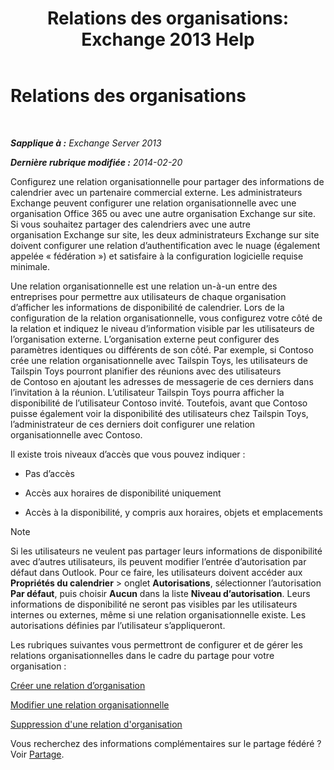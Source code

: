 ﻿---
title: 'Relations des organisations: Exchange 2013 Help'
TOCTitle: Relations des organisations
ms:assetid: 4c48db61-3370-462b-a3f8-2a6311c6e4ee
ms:mtpsurl: https://technet.microsoft.com/fr-fr/library/JJ657445(v=EXCHG.150)
ms:contentKeyID: 50478133
ms.date: 04/24/2018
mtps_version: v=EXCHG.150
ms.translationtype: HT
---

# Relations des organisations

 

_**Sapplique à :** Exchange Server 2013_

_**Dernière rubrique modifiée :** 2014-02-20_

Configurez une relation organisationnelle pour partager des informations de calendrier avec un partenaire commercial externe. Les administrateurs Exchange peuvent configurer une relation organisationnelle avec une organisation Office 365 ou avec une autre organisation Exchange sur site. Si vous souhaitez partager des calendriers avec une autre organisation Exchange sur site, les deux administrateurs Exchange sur site doivent configurer une relation d’authentification avec le nuage (également appelée « fédération ») et satisfaire à la configuration logicielle requise minimale.

Une relation organisationnelle est une relation un-à-un entre des entreprises pour permettre aux utilisateurs de chaque organisation d’afficher les informations de disponibilité de calendrier. Lors de la configuration de la relation organisationnelle, vous configurez votre côté de la relation et indiquez le niveau d’information visible par les utilisateurs de l’organisation externe. L’organisation externe peut configurer des paramètres identiques ou différents de son côté. Par exemple, si Contoso crée une relation organisationnelle avec Tailspin Toys, les utilisateurs de Tailspin Toys pourront planifier des réunions avec des utilisateurs de Contoso en ajoutant les adresses de messagerie de ces derniers dans l’invitation à la réunion. L’utilisateur Tailspin Toys pourra afficher la disponibilité de l’utilisateur Contoso invité. Toutefois, avant que Contoso puisse également voir la disponibilité des utilisateurs chez Tailspin Toys, l’administrateur de ces derniers doit configurer une relation organisationnelle avec Contoso.

Il existe trois niveaux d’accès que vous pouvez indiquer :

  - Pas d’accès

  - Accès aux horaires de disponibilité uniquement

  - Accès à la disponibilité, y compris aux horaires, objets et emplacements

> [!NOTE]
> Si les utilisateurs ne veulent pas partager leurs informations de disponibilité avec d’autres utilisateurs, ils peuvent modifier l’entrée d’autorisation par défaut dans Outlook. Pour ce faire, les utilisateurs doivent accéder aux <strong>Propriétés du calendrier</strong> &gt; onglet <strong>Autorisations</strong>, sélectionner l’autorisation <strong>Par défaut</strong>, puis choisir <strong>Aucun</strong> dans la liste <strong>Niveau d’autorisation</strong>. Leurs informations de disponibilité ne seront pas visibles par les utilisateurs internes ou externes, même si une relation organisationnelle existe. Les autorisations définies par l’utilisateur s’appliqueront.


Les rubriques suivantes vous permettront de configurer et de gérer les relations organisationnelles dans le cadre du partage pour votre organisation :

[Créer une relation d’organisation](create-an-organization-relationship-exchange-2013-help.md)

[Modifier une relation organisationnelle](modify-an-organization-relationship-exchange-2013-help.md)

[Suppression d'une relation d'organisation](remove-an-organization-relationship-exchange-2013-help.md)

Vous recherchez des informations complémentaires sur le partage fédéré ? Voir [Partage](sharing-exchange-2013-help.md).

